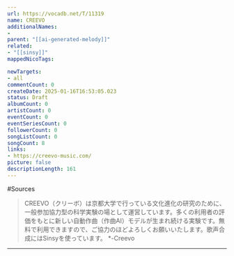 ```yaml
---
url: https://vocadb.net/T/11319
name: CREEVO
additionalNames: 
- 
parent: "[[ai-generated-melody]]"
related:
- "[[sinsy]]"
mappedNicoTags:

newTargets:
- all
commentCount: 0
createDate: 2025-01-16T16:53:05.023
status: Draft
albumCount: 0
artistCount: 0
eventCount: 0
eventSeriesCount: 0
followerCount: 0
songListCount: 0
songCount: 8
links: 
- https://creevo-music.com/
picture: false
descriptionLength: 161
---
```


#Sources

>CREEVO（クリーボ）は京都大学で行っている文化進化の研究のために、一般参加協力型の科学実験の場として運営しています。多くの利用者の評価をもとに新しい自動作曲（作曲AI）モデルが生まれ続ける実験です。無料で利用できますので、ご協力のほどよろしくお願いいたします。歌声合成にはSinsyを使っています。
*-Creevo

---

